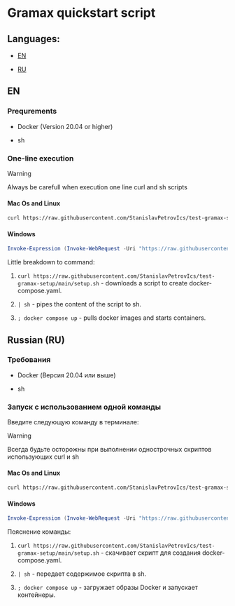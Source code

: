 # Gramax quickstart script

## Languages:

- [EN](#en)
  
- [RU](#ru)

## EN

### Prequrements

- Docker (Version 20.04 or higher)
  
- sh

### One-line execution

> [!WARNING]
> Always be carefull when execution one line curl and sh scripts

#### Mac Os and Linux

```bash
curl https://raw.githubusercontent.com/StanislavPetrovIcs/test-gramax-setup/main/setup.sh | sh; docker compose up
```

#### Windows

```powershell
Invoke-Expression (Invoke-WebRequest -Uri "https://raw.githubusercontent.com/StanislavPetrovIcs/test-gramax-setup/main/setup.ps1" -UseBasicParsing).Content; docker compose up
```

Little breakdown to command:

1. `curl https://raw.githubusercontent.com/StanislavPetrovIcs/test-gramax-setup/main/setup.sh` - downloads a script to create docker-compose.yaml.

2. `| sh` - pipes the content of the script to sh.

3. `; docker compose up` - pulls docker images and starts containers.

## Russian (RU)

### Требования

- Docker (Версия 20.04 или выше)

- sh

### Запуск с использованием одной команды

Введите следующую команду в терминале:

> [!WARNING]
> Всегда будьте осторожны при выполнении однострочных скриптов использующих curl и sh

#### Mac Os and Linux

```bash
curl https://raw.githubusercontent.com/StanislavPetrovIcs/test-gramax-setup/main/setup.sh | sh; docker compose up
```

#### Windows

```powershell
Invoke-Expression (Invoke-WebRequest -Uri "https://raw.githubusercontent.com/StanislavPetrovIcs/test-gramax-setup/main/setup.ps1" -UseBasicParsing).Content; docker compose up
```

Пояснение команды:

1. `curl https://raw.githubusercontent.com/StanislavPetrovIcs/test-gramax-setup/main/setup.sh` - скачивает скрипт для создания docker-compose.yaml.

2. `| sh` - передает содержимое скрипта в sh.

3. `; docker compose up` - загружает образы Docker и запускает контейнеры.
